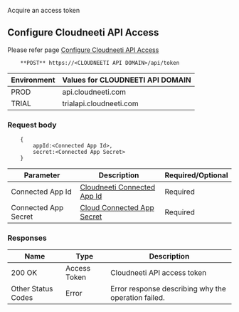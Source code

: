 Acquire an access token

## Configure Cloudneeti API Access
Please refer page [Configure Cloudneeti API Access](../../administratorGuide/configureCloudneetiAPIAccess)

        **POST** https://<CLOUDNEETI API DOMAIN>/api/token



| Environment	| Values for CLOUDNEETI API DOMAIN |
|---------------|--------------------------------------|
| PROD 	        |   api.cloudneeti.com                 |
| TRIAL 	| trialapi.cloudneeti.com              |

### Request body
        {
            appId:<Connected App Id>,
            secret:<Connected App Secret>
        }



| Parameter           |           Description                                |           Required/Optional  |
|-----------|----------------------------------------------------------------|----------------------------|
| Connected App Id   |          [Cloudneeti Connected App Id​](#license-id)                  | Required|
| Connected App Secret   |          [Cloud Connected App Secret](#account-id)                          | Required|

### Responses

| Name           |           Type       |          Description  |
|----------------|----------------------|-----------------------|
| 200 OK	     |           Access Token     | Cloudneeti API access token      |
| Other Status Codes |      Error     | Error response describing why the operation failed.     |




